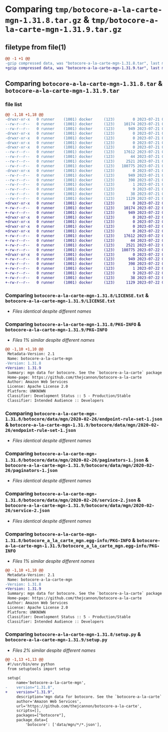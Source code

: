 # Comparing `tmp/botocore-a-la-carte-mgn-1.31.8.tar.gz` & `tmp/botocore-a-la-carte-mgn-1.31.9.tar.gz`

## filetype from file(1)

```diff
@@ -1 +1 @@
-gzip compressed data, was "botocore-a-la-carte-mgn-1.31.8.tar", last modified: Fri Jul 21 01:21:35 2023, max compression
+gzip compressed data, was "botocore-a-la-carte-mgn-1.31.9.tar", last modified: Sat Jul 22 01:20:37 2023, max compression
```

## Comparing `botocore-a-la-carte-mgn-1.31.8.tar` & `botocore-a-la-carte-mgn-1.31.9.tar`

### file list

```diff
@@ -1,18 +1,18 @@
-drwxr-xr-x   0 runner    (1001) docker     (123)        0 2023-07-21 01:21:35.915188 botocore-a-la-carte-mgn-1.31.8/
--rw-r--r--   0 runner    (1001) docker     (123)    10174 2023-07-21 01:21:35.000000 botocore-a-la-carte-mgn-1.31.8/LICENSE.txt
--rw-r--r--   0 runner    (1001) docker     (123)      949 2023-07-21 01:21:35.915188 botocore-a-la-carte-mgn-1.31.8/PKG-INFO
-drwxr-xr-x   0 runner    (1001) docker     (123)        0 2023-07-21 01:21:35.915188 botocore-a-la-carte-mgn-1.31.8/botocore/
-drwxr-xr-x   0 runner    (1001) docker     (123)        0 2023-07-21 01:21:35.915188 botocore-a-la-carte-mgn-1.31.8/botocore/data/
-drwxr-xr-x   0 runner    (1001) docker     (123)        0 2023-07-21 01:21:35.915188 botocore-a-la-carte-mgn-1.31.8/botocore/data/mgn/
-drwxr-xr-x   0 runner    (1001) docker     (123)        0 2023-07-21 01:21:35.915188 botocore-a-la-carte-mgn-1.31.8/botocore/data/mgn/2020-02-26/
--rw-r--r--   0 runner    (1001) docker     (123)    17612 2023-07-21 01:21:06.000000 botocore-a-la-carte-mgn-1.31.8/botocore/data/mgn/2020-02-26/endpoint-rule-set-1.json
--rw-r--r--   0 runner    (1001) docker     (123)       44 2023-07-21 01:21:06.000000 botocore-a-la-carte-mgn-1.31.8/botocore/data/mgn/2020-02-26/examples-1.json
--rw-r--r--   0 runner    (1001) docker     (123)     2521 2023-07-21 01:21:06.000000 botocore-a-la-carte-mgn-1.31.8/botocore/data/mgn/2020-02-26/paginators-1.json
--rw-r--r--   0 runner    (1001) docker     (123)   180775 2023-07-21 01:21:06.000000 botocore-a-la-carte-mgn-1.31.8/botocore/data/mgn/2020-02-26/service-2.json
-drwxr-xr-x   0 runner    (1001) docker     (123)        0 2023-07-21 01:21:35.915188 botocore-a-la-carte-mgn-1.31.8/botocore_a_la_carte_mgn.egg-info/
--rw-r--r--   0 runner    (1001) docker     (123)      949 2023-07-21 01:21:35.000000 botocore-a-la-carte-mgn-1.31.8/botocore_a_la_carte_mgn.egg-info/PKG-INFO
--rw-r--r--   0 runner    (1001) docker     (123)      398 2023-07-21 01:21:35.000000 botocore-a-la-carte-mgn-1.31.8/botocore_a_la_carte_mgn.egg-info/SOURCES.txt
--rw-r--r--   0 runner    (1001) docker     (123)        1 2023-07-21 01:21:35.000000 botocore-a-la-carte-mgn-1.31.8/botocore_a_la_carte_mgn.egg-info/dependency_links.txt
--rw-r--r--   0 runner    (1001) docker     (123)        9 2023-07-21 01:21:35.000000 botocore-a-la-carte-mgn-1.31.8/botocore_a_la_carte_mgn.egg-info/top_level.txt
--rw-r--r--   0 runner    (1001) docker     (123)       38 2023-07-21 01:21:35.915188 botocore-a-la-carte-mgn-1.31.8/setup.cfg
--rw-r--r--   0 runner    (1001) docker     (123)     1129 2023-07-21 01:21:35.000000 botocore-a-la-carte-mgn-1.31.8/setup.py
+drwxr-xr-x   0 runner    (1001) docker     (123)        0 2023-07-22 01:20:37.961119 botocore-a-la-carte-mgn-1.31.9/
+-rw-r--r--   0 runner    (1001) docker     (123)    10174 2023-07-22 01:20:37.000000 botocore-a-la-carte-mgn-1.31.9/LICENSE.txt
+-rw-r--r--   0 runner    (1001) docker     (123)      949 2023-07-22 01:20:37.961119 botocore-a-la-carte-mgn-1.31.9/PKG-INFO
+drwxr-xr-x   0 runner    (1001) docker     (123)        0 2023-07-22 01:20:37.961119 botocore-a-la-carte-mgn-1.31.9/botocore/
+drwxr-xr-x   0 runner    (1001) docker     (123)        0 2023-07-22 01:20:37.961119 botocore-a-la-carte-mgn-1.31.9/botocore/data/
+drwxr-xr-x   0 runner    (1001) docker     (123)        0 2023-07-22 01:20:37.961119 botocore-a-la-carte-mgn-1.31.9/botocore/data/mgn/
+drwxr-xr-x   0 runner    (1001) docker     (123)        0 2023-07-22 01:20:37.961119 botocore-a-la-carte-mgn-1.31.9/botocore/data/mgn/2020-02-26/
+-rw-r--r--   0 runner    (1001) docker     (123)    17612 2023-07-22 01:20:09.000000 botocore-a-la-carte-mgn-1.31.9/botocore/data/mgn/2020-02-26/endpoint-rule-set-1.json
+-rw-r--r--   0 runner    (1001) docker     (123)       44 2023-07-22 01:20:09.000000 botocore-a-la-carte-mgn-1.31.9/botocore/data/mgn/2020-02-26/examples-1.json
+-rw-r--r--   0 runner    (1001) docker     (123)     2521 2023-07-22 01:20:09.000000 botocore-a-la-carte-mgn-1.31.9/botocore/data/mgn/2020-02-26/paginators-1.json
+-rw-r--r--   0 runner    (1001) docker     (123)   180775 2023-07-22 01:20:09.000000 botocore-a-la-carte-mgn-1.31.9/botocore/data/mgn/2020-02-26/service-2.json
+drwxr-xr-x   0 runner    (1001) docker     (123)        0 2023-07-22 01:20:37.961119 botocore-a-la-carte-mgn-1.31.9/botocore_a_la_carte_mgn.egg-info/
+-rw-r--r--   0 runner    (1001) docker     (123)      949 2023-07-22 01:20:37.000000 botocore-a-la-carte-mgn-1.31.9/botocore_a_la_carte_mgn.egg-info/PKG-INFO
+-rw-r--r--   0 runner    (1001) docker     (123)      398 2023-07-22 01:20:37.000000 botocore-a-la-carte-mgn-1.31.9/botocore_a_la_carte_mgn.egg-info/SOURCES.txt
+-rw-r--r--   0 runner    (1001) docker     (123)        1 2023-07-22 01:20:37.000000 botocore-a-la-carte-mgn-1.31.9/botocore_a_la_carte_mgn.egg-info/dependency_links.txt
+-rw-r--r--   0 runner    (1001) docker     (123)        9 2023-07-22 01:20:37.000000 botocore-a-la-carte-mgn-1.31.9/botocore_a_la_carte_mgn.egg-info/top_level.txt
+-rw-r--r--   0 runner    (1001) docker     (123)       38 2023-07-22 01:20:37.961119 botocore-a-la-carte-mgn-1.31.9/setup.cfg
+-rw-r--r--   0 runner    (1001) docker     (123)     1129 2023-07-22 01:20:37.000000 botocore-a-la-carte-mgn-1.31.9/setup.py
```

### Comparing `botocore-a-la-carte-mgn-1.31.8/LICENSE.txt` & `botocore-a-la-carte-mgn-1.31.9/LICENSE.txt`

 * *Files identical despite different names*

### Comparing `botocore-a-la-carte-mgn-1.31.8/PKG-INFO` & `botocore-a-la-carte-mgn-1.31.9/PKG-INFO`

 * *Files 1% similar despite different names*

```diff
@@ -1,10 +1,10 @@
 Metadata-Version: 2.1
 Name: botocore-a-la-carte-mgn
-Version: 1.31.8
+Version: 1.31.9
 Summary: mgn data for botocore. See the `botocore-a-la-carte` package for more info.
 Home-page: https://github.com/thejcannon/botocore-a-la-carte
 Author: Amazon Web Services
 License: Apache License 2.0
 Platform: UNKNOWN
 Classifier: Development Status :: 5 - Production/Stable
 Classifier: Intended Audience :: Developers
```

### Comparing `botocore-a-la-carte-mgn-1.31.8/botocore/data/mgn/2020-02-26/endpoint-rule-set-1.json` & `botocore-a-la-carte-mgn-1.31.9/botocore/data/mgn/2020-02-26/endpoint-rule-set-1.json`

 * *Files identical despite different names*

### Comparing `botocore-a-la-carte-mgn-1.31.8/botocore/data/mgn/2020-02-26/paginators-1.json` & `botocore-a-la-carte-mgn-1.31.9/botocore/data/mgn/2020-02-26/paginators-1.json`

 * *Files identical despite different names*

### Comparing `botocore-a-la-carte-mgn-1.31.8/botocore/data/mgn/2020-02-26/service-2.json` & `botocore-a-la-carte-mgn-1.31.9/botocore/data/mgn/2020-02-26/service-2.json`

 * *Files identical despite different names*

### Comparing `botocore-a-la-carte-mgn-1.31.8/botocore_a_la_carte_mgn.egg-info/PKG-INFO` & `botocore-a-la-carte-mgn-1.31.9/botocore_a_la_carte_mgn.egg-info/PKG-INFO`

 * *Files 1% similar despite different names*

```diff
@@ -1,10 +1,10 @@
 Metadata-Version: 2.1
 Name: botocore-a-la-carte-mgn
-Version: 1.31.8
+Version: 1.31.9
 Summary: mgn data for botocore. See the `botocore-a-la-carte` package for more info.
 Home-page: https://github.com/thejcannon/botocore-a-la-carte
 Author: Amazon Web Services
 License: Apache License 2.0
 Platform: UNKNOWN
 Classifier: Development Status :: 5 - Production/Stable
 Classifier: Intended Audience :: Developers
```

### Comparing `botocore-a-la-carte-mgn-1.31.8/setup.py` & `botocore-a-la-carte-mgn-1.31.9/setup.py`

 * *Files 2% similar despite different names*

```diff
@@ -1,13 +1,13 @@
 #!/usr/bin/env python
 from setuptools import setup
 
 setup(
     name='botocore-a-la-carte-mgn',
-    version="1.31.8",
+    version="1.31.9",
     description='mgn data for botocore. See the `botocore-a-la-carte` package for more info.',
     author='Amazon Web Services',
     url='https://github.com/thejcannon/botocore-a-la-carte',
     scripts=[],
     packages=["botocore"],
     package_data={
         'botocore': ['data/mgn/*/*.json'],
```

